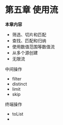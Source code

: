 # 第五章 使用流

**本章内容**
- 筛选、切片和匹配
- 查找、匹配和归纳
- 使用数值范围等数值流
- 从多个源创建
- 无限流

中间操作
- filter
- distinct
- limit
- skip

终端操作
- toList
- 


